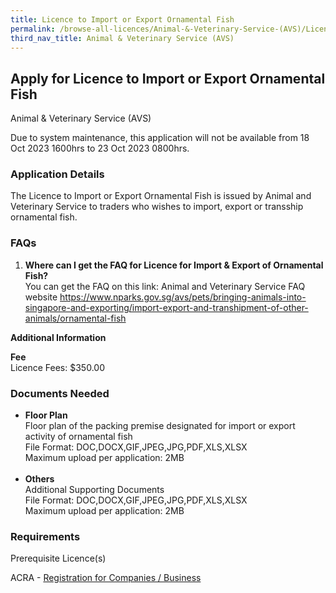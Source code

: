 ```yaml
---
title: Licence to Import or Export Ornamental Fish
permalink: /browse-all-licences/Animal-&-Veterinary-Service-(AVS)/Licence-to-Import-or-Export-Ornamental-Fish
third_nav_title: Animal & Veterinary Service (AVS)
---
```


## Apply for Licence to Import or Export Ornamental Fish

Animal & Veterinary Service (AVS)

<p>Due to system maintenance, this application will not be available from 18 Oct 2023 1600hrs to 23 Oct 2023 0800hrs.</p>

<H3>Application Details</H3>

<p>The Licence to Import or Export Ornamental Fish is issued by Animal and Veterinary Service to traders who wishes to import, export or transship ornamental fish.</p>
<h3>FAQs</h3>
<ol>
<li><strong>Where can I get the FAQ for Licence for Import & Export of Ornamental Fish?</strong><br />You can get the FAQ on this link: Animal and Veterinary Service FAQ website <a href="https://www.nparks.gov.sg/avs/pets/bringing-animals-into-singapore-and-exporting/import-export-and-transhipment-of-other-animals/ornamental-fish" target="_blank" rel="noopener">https://www.nparks.gov.sg/avs/pets/bringing-animals-into-singapore-and-exporting/import-export-and-transhipment-of-other-animals/ornamental-fish</a></li>
</ol>

<strong>Additional Information</strong>

<p><strong>Fee<br /></strong>Licence Fees: $350.00</p>

<H3>Documents Needed</H3>

<ul>
<li><strong>Floor Plan</strong><br />Floor plan of the packing premise designated for import or export activity of ornamental fish<br />File Format: DOC,DOCX,GIF,JPEG,JPG,PDF,XLS,XLSX<br />Maximum upload per application: 2MB<br /><br /></li>
<li><strong>Others</strong><br />Additional Supporting Documents<br />File Format: DOC,DOCX,GIF,JPEG,JPG,PDF,XLS,XLSX<br />Maximum upload per application: 2MB</li>
</ul>

<H3>Requirements</H3>

<p>Prerequisite Licence(s)</p>
<p>ACRA - <a href="https://www.acra.gov.sg/Home/" target="_blank" rel="noopener">Registration for Companies / Business</a></p>

